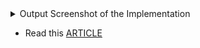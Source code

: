 <details><summary> Output Screenshot of the Implementation </summary>

![Screenshot (344)](https://user-images.githubusercontent.com/94545831/215237598-5f4268e1-f489-465a-a698-4df2ac625bb2.png)
![Screenshot (345)](https://user-images.githubusercontent.com/94545831/215237600-01fe8cef-3081-4a83-9286-76948dda697d.png)

</details>

- Read this [ARTICLE](https://www.geeksforgeeks.org/linearlayout-and-its-important-attributes-with-examples-in-android/)
